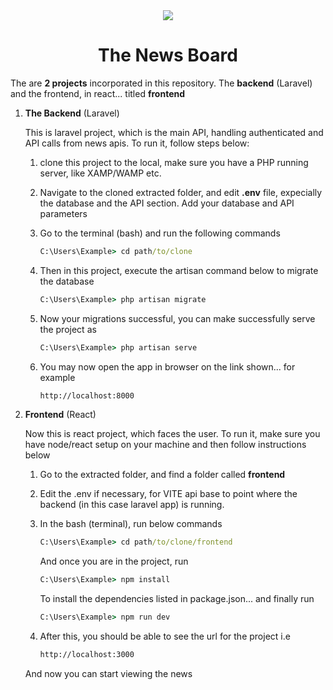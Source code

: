 
<div align="center">
    <img src="https://news.librarypure.com/images/read-news.png"/>
</div>
<h1 align="center">
    The News Board
</h1>

The are **2 projects** incorporated in this repository.
The **backend** (Laravel) and the frontend, in react... titled **frontend**

1. **The Backend** (Laravel)
   
   This is laravel project, which is the main API, handling authenticated and API calls from news apis.
   To run it, follow steps below:

   1. clone this project to the local, make sure you have a PHP running server, like XAMP/WAMP etc.
   2. Navigate to the cloned extracted folder, and edit **.env** file, expecially the database and the API section.
      Add your database and API parameters
   4. Go to the terminal (bash) and run the following commands

      ```cmd
      C:\Users\Example> cd path/to/clone
      ```
      
   5. Then in this project, execute the artisan command below to migrate the database

      ```cmd
      C:\Users\Example> php artisan migrate
      ```

   6. Now your migrations successful, you can make successfully serve the project as

      ```cmd
      C:\Users\Example> php artisan serve
      ```

   7. You may now open the  app in browser on the link shown... for example

      ```cmd
      http://localhost:8000
      ```

2. **Frontend** (React)

   Now this is react project, which faces the user.
   To run it, make sure you have node/react setup on your machine and then follow instructions below

   1. Go to the extracted folder, and find a folder called **frontend**
   2. Edit the .env if necessary, for VITE api base to point where the backend (in this case laravel app) is running.
   3. In the bash (terminal), run below commands
  
       ```cmd
      C:\Users\Example> cd path/to/clone/frontend
      ```
  
       And once you are in the project, run
  
      ```cmd
      C:\Users\Example> npm install
      ```
  
      To install the dependencies listed in package.json... and finally run
      
       ```cmd
      C:\Users\Example> npm run dev
      ```
       
   5. After this, you should be able to see the url for the project
      i.e

      ```cmd
      http://localhost:3000
      ```

   And now you can start viewing the news
   



